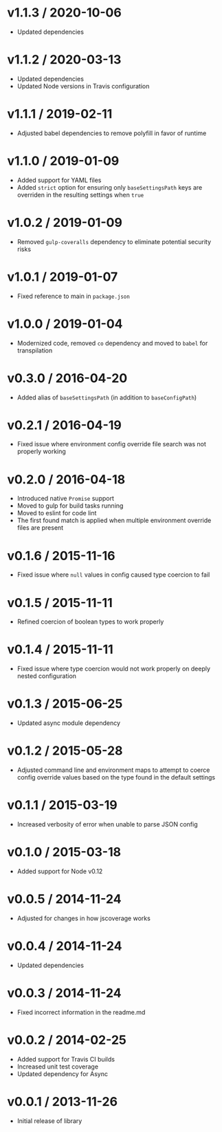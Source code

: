 # v1.1.3 / 2020-10-06

* Updated dependencies

# v1.1.2 / 2020-03-13

* Updated dependencies
* Updated Node versions in Travis configuration

# v1.1.1 / 2019-02-11

* Adjusted babel dependencies to remove polyfill in favor of runtime

# v1.1.0 / 2019-01-09

* Added support for YAML files
* Added `strict` option for ensuring only `baseSettingsPath` keys are overriden in the resulting settings when `true`

# v1.0.2 / 2019-01-09

* Removed `gulp-coveralls` dependency to eliminate potential security risks

# v1.0.1 / 2019-01-07

* Fixed reference to main in `package.json`

# v1.0.0 / 2019-01-04

* Modernized code, removed `co` dependency and moved to `babel` for transpilation

# v0.3.0 / 2016-04-20

* Added alias of `baseSettingsPath` (in addition to `baseConfigPath`)

# v0.2.1 / 2016-04-19

* Fixed issue where environment config override file search was not properly working

# v0.2.0 / 2016-04-18

* Introduced native `Promise` support
* Moved to gulp for build tasks running
* Moved to eslint for code lint
* The first found match is applied when multiple environment override files are present

# v0.1.6 / 2015-11-16

* Fixed issue where `null` values in config caused type coercion to fail

# v0.1.5 / 2015-11-11

* Refined coercion of boolean types to work properly

# v0.1.4 / 2015-11-11

* Fixed issue where type coercion would not work properly on deeply nested configuration

# v0.1.3 / 2015-06-25

* Updated async module dependency

# v0.1.2 / 2015-05-28

* Adjusted command line and environment maps to attempt to coerce config override values based on the type found in the default settings

# v0.1.1 / 2015-03-19

* Increased verbosity of error when unable to parse JSON config

# v0.1.0 / 2015-03-18

* Added support for Node v0.12

# v0.0.5 / 2014-11-24

* Adjusted for changes in how jscoverage works

# v0.0.4 / 2014-11-24

* Updated dependencies

# v0.0.3 / 2014-11-24

* Fixed incorrect information in the readme.md

# v0.0.2 / 2014-02-25

* Added support for Travis CI builds
* Increased unit test coverage
* Updated dependency for Async

# v0.0.1 / 2013-11-26

* Initial release of library
